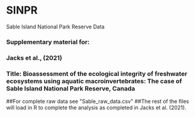 # SINPR
Sable Island National Park Reserve Data

### Supplementary material for: 
### Jacks et al., (2021)
### Title: Bioassessment of the ecological integrity of freshwater ecosystems using aquatic macroinvertebrates: The case of Sable Island National Park Reserve, Canada

##For complete raw data see "Sable_raw_data.csv"
##The rest of the files will load in R to complete the analysis as completed in Jacks et al. (2021).
